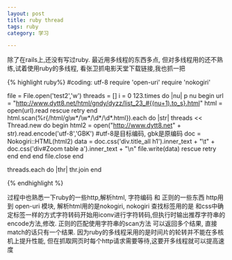 ```yaml
---
layout: post
title: ruby thread
tags: ruby 
category: 学习

---
```

除了在rails上,还没有写过ruby. 最近用多线程的东西多点, 但对多线程用的还不熟练,试着使用ruby的多线程, 看张卫抓电影天堂下载链接,我也抓一把

{% highlight ruby%}
#coding: utf-8
require 'open-uri'
require 'nokogiri'

file = File.open('test2','w')
threads = []
i = 0
123.times do |nu|
	p nu
	begin
		url = "http://www.dytt8.net/html/gndy/dyzz/list_23_#{(nu+1).to_s}.html"
		html = open(url).read
	rescue
		retry
	end
	html.scan(%r{/html/g\w*/\w*/\d*/\d*.html}).each do |str|
		threads << Thread.new do
			begin
				html2 = open("http://www.dytt8.net" + str).read.encode('utf-8','GBK')   #utf-8是目标编码, gbk是原编码
				doc = Nokogiri::HTML(html2)
				data = doc.css('div.title_all h1').inner_text + "\t" + doc.css('div#Zoom table a').inner_text + "\n"
				file.write(data)
			rescue
				retry
			end
		end
	end
	file.close
end

threads.each do |thr|
	thr.join
end

{% endhighlight %}

过程中也熟悉一下ruby的一些http,解析html, 字符编码 和 正则的一些东西
http用到 open-uri 模块, 解析html用的是nokogiri, nokogiri 查找标签用的是 和css中确定标签一样的方式字符转码开始用iconv进行字符转码,但执行时输出推荐字符串的encode方法,修改. 正则的匹配使用字符串的scan方法 可以返回多个结果, 直接match的话只有一个结果.
因为ruby的多线程采用的是时间片的轮转并不能在多核机上提升性能, 但在抓取网页时每个http请求需要等待,这要开多线程就可以提高速度
